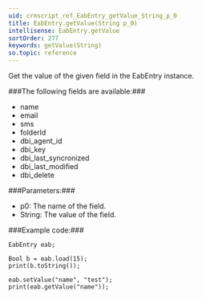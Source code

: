 ```yaml
---
uid: crmscript_ref_EabEntry_getValue_String_p_0
title: EabEntry.getValue(String p_0)
intellisense: EabEntry.getValue
sortOrder: 277
keywords: getValue(String)
so.topic: reference
---
```


Get the value of the given field in the EabEntry instance.



###The following fields are available:###


 - name
 - email
 - sms
 - folderId
 - dbi\_agent_id
 - dbi\_key
 - dbi\_last_syncronized
 - dbi\_last_modified
 - dbi\_delete




###Parameters:###


 - p0: The name of the field.
 - String: The value of the field.




###Example code:###


    EabEntry eab;
    
    Bool b = eab.load(15);
    print(b.toString());
    
    eab.setValue("name", "test");
    print(eab.getValue("name"));



